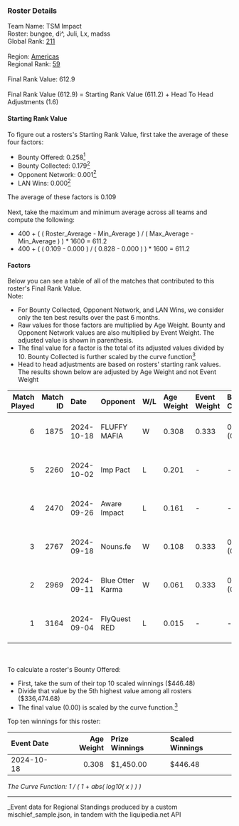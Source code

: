### Roster Details<br />
Team Name: TSM Impact<br />
Roster: bungee, di^, Juli, Lx, madss<br />
Global Rank: [211](../../standings_global_2025_03_01.md)<br />
<br />
Region: [Americas]( ../../standings_americas_2025_03_01.md)<br />
Regional Rank: [59]( ../../standings_americas_2025_03_01.md)<br />
<br />
Final Rank Value:  612.9<br />
<br />
Final Rank Value (612.9) = Starting Rank Value (611.2) + Head To Head Adjustments (1.6)<br />

#### Starting Rank Value<br />
To figure out a rosters's Starting Rank Value, first take the average of these four factors:<br />
- Bounty Offered: 0.258[<sup>1</sup>](#table2)
- Bounty Collected: 0.179[<sup>2</sup>](#table1)
- Opponent Network: 0.001[<sup>2</sup>](#table1)
- LAN Wins: 0.000[<sup>2</sup>](#table1)

The average of these factors is 0.109<br />
<br />
Next, take the maximum and minimum average across all teams and compute the following:<br />
- 400 + ( ( Roster_Average - Min_Average ) / ( Max_Average - Min_Average ) ) * 1600 = 611.2
- 400 + ( ( 0.109 - 0.000 ) / ( 0.828 - 0.000 ) ) * 1600 = 611.2


#### Factors<br />
Below you can see a table of all of the matches that contributed to this roster's Final Rank Value.<br />
Note:<br />

- For Bounty Collected, Opponent Network, and LAN Wins, we consider only the ten best results over the past 6 months.
- Raw values for those factors are multiplied by Age Weight. Bounty and Opponent Network values are also multiplied by Event Weight. The adjusted value is shown in parenthesis.
- The final value for a factor is the total of its adjusted values divided by 10. Bounty Collected is further scaled by the curve function[<sup>3</sup>](#curveFunction)
- Head to head adjustments are based on rosters' starting rank values. The results shown below are adjusted by Age Weight and not Event Weight
<span id="table1"></span><br />


| Match Played | Match ID | Date       | Opponent         | W/L | Age Weight | Event Weight | Bounty Collected | Opponent Network | LAN Wins  | H2H Adj. | Roster                       |
| -: | -: | :- | :- | :- | :- | :- | :- | :- | :- | -: | :- |
|            6 |     1875 | 2024-10-18 | FLUFFY MAFIA     | W   | 0.308      | 0.333        | 0.002 (0.000)    | 0.034 (0.003)    | 0 (0.000) |     5.03 | bungee, di^, Juli, Lx, madss |
|            5 |     2260 | 2024-10-02 | Imp Pact         | L   | 0.201      | -            | -                | -                | -         |    -3.14 | bungee, di^, Juli, Lx, madss |
|            4 |     2470 | 2024-09-26 | Aware Impact     | L   | 0.161      | -            | -                | -                | -         |    -2.67 | bungee, di^, Juli, Lx, madss |
|            3 |     2767 | 2024-09-18 | Nouns.fe         | W   | 0.108      | 0.333        | 0.001 (0.000)    | 0.091 (0.003)    | 0 (0.000) |     1.68 | bungee, di^, Juli, Lx, madss |
|            2 |     2969 | 2024-09-11 | Blue Otter Karma | W   | 0.061      | 0.333        | 0.001 (0.000)    | 0.008 (0.000)    | 0 (0.000) |     0.93 | bungee, di^, Juli, Lx, madss |
|            1 |     3164 | 2024-09-04 | FlyQuest RED     | L   | 0.015      | -            | -                | -                | -         |    -0.21 | bungee, di^, Juli, Lx, madss |

<br />
<span id="table2"></span><br />
To calculate a roster's Bounty Offered:<br />

- First, take the sum of their top 10 scaled winnings ($446.48)
- Divide that value by the 5th highest value among all rosters ($336,474.68)
- The final value (0.00) is scaled by the curve function.[<sup>3</sup>](#curveFunction)

Top ten winnings for this roster:<br />

| Event Date | Age Weight | Prize Winnings | Scaled Winnings |
| :- | -: | :- | :- |
| 2024-10-18 |      0.308 | $1,450.00      | $446.48         |


<span id="curveFunction"></span>_The Curve Function: 1 / ( 1 + abs( log10( x ) ) )_<br />

---
_Event data for Regional Standings produced by a custom mischief_sample.json, in tandem with the liquipedia.net API<br />
